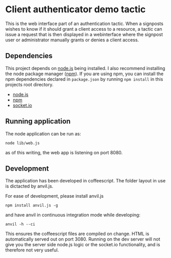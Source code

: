 # Client authenticator demo tactic

This is the web interface part of an authentication tactic.
When a signposts wishes to know if it should grant a client access to
a resource, a tactic can issue a request that is then displayed in
a webinterface where the signpost user or administrator manually grants or
denies a client access.

## Dependencies

This project depends on [node.js](http://nodejs.org/) being installed. I also recommend installing the node package manager ([npm](http://npmjs.org/)). If you are using npm, you can install the npm dependencies declared in `package.json` by running `npm install` in this projects root directory.

- [node.js](http://nodejs.org/)
- [npm](http://npmjs.org/)
- [socket.io](http://socket.io)

## Running application

The node application can be run as:

    node lib/web.js

as of this writing, the web app is listening on port 8080.

## Development

The application has been developed in coffeescript. The folder layout in use is
dictacted by anvil.js.

For ease of development, please install anvil.js

    npm install anvil.js -g

and have anvil in continuous integration mode while developing:

    anvil -h --ci

This ensures the coffeescript files are compiled on change.
HTML is automatically served out on port 3080. Running on the dev server will
not give you the server side node.js logic or the socket.io functionality, and
is therefore not very useful.
